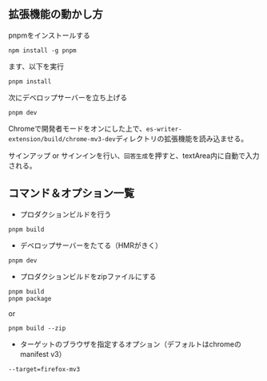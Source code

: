 ## 拡張機能の動かし方

pnpmをインストールする

```
npm install -g pnpm
```

ます、以下を実行

```
pnpm install
```

次にデベロップサーバーを立ち上げる

```
pnpm dev
```

Chromeで開発者モードをオンにした上で、`es-writer-extension/build/chrome-mv3-dev`ディレクトリの拡張機能を読み込ませる。

サインアップ or サインインを行い、`回答生成`を押すと、textArea内に自動で入力される。

## コマンド＆オプション一覧

- プロダクションビルドを行う

```
pnpm build
```

- デベロップサーバーをたてる（HMRがきく）

```
pnpm dev
```

- プロダクションビルドをzipファイルにする

```
pnpm build
pnpm package
```

or

```
pnpm build --zip
```

- ターゲットのブラウザを指定するオプション（デフォルトはchromeのmanifest v3）

```
--target=firefox-mv3
```
